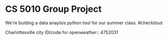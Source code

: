 # CS 5010 Group Project 
We're bulding a data anaylsis python tool for our summer class. #checkitout

Charlottesville city ID/code for openweather:: 4752031
